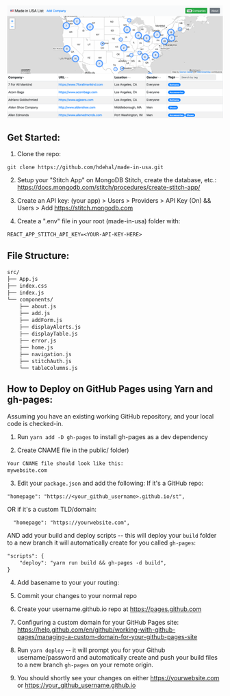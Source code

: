 ![Screenshot](https://github.com/hdehal/made-in-usa/raw/master/public/app_screenshot3.png)

## Get Started:
1. Clone the repo:
```
git clone https://github.com/hdehal/made-in-usa.git
```
2. Setup your "Stitch App" on MongoDB Stitch, create the database, etc.:
https://docs.mongodb.com/stitch/procedures/create-stitch-app/

3. Create an API key: (your app) > Users > Providers > API Key (On) && Users > Add
https://stitch.mongodb.com

4. Create a ".env" file in your root (made-in-usa) folder with:
```
REACT_APP_STITCH_API_KEY=<YOUR-API-KEY-HERE>
```

## File Structure:

```
src/
├── App.js
├── index.css
├── index.js
└── components/
    ├── about.js
    ├── add.js
    ├── addForm.js
    ├── displayAlerts.js
    ├── displayTable.js
    ├── error.js
    ├── home.js
    ├── navigation.js
    ├── stitchAuth.js
    └── tableColumns.js
```

## How to Deploy on GitHub Pages using Yarn and gh-pages:
Assuming you have an existing working GitHub repository, and your local code is checked-in.

1. Run `yarn add -D gh-pages` to install gh-pages as a dev dependency

2. Create CNAME file in the public/ folder)
```
Your CNAME file should look like this:
mywebsite.com
```
3. Edit your `package.json` and add the following:
If it's a GitHub repo:
```
"homepage": "https://<your_github_username>.github.io/st",
```
OR if it's a custom TLD/domain:
```
  "homepage": "https://yourwebsite.com",
```
AND add your build and deploy scripts -- this will deploy your `build` folder to a new branch it will automatically create for you called `gh-pages`:
```
"scripts": {
    "deploy": "yarn run build && gh-pages -d build",
}
```
4. Add basename to your your routing:
<BrowserRouter basename="/st">

5. Commit your changes to your normal repo

6. Create your username.github.io repo at https://pages.github.com

7. Configuring a custom domain for your GitHub Pages site:
https://help.github.com/en/github/working-with-github-pages/managing-a-custom-domain-for-your-github-pages-site

8. Run `yarn deploy` -- it will prompt you for your Github username/password and automatically create and push your build files to a new branch `gh-pages` on your remote origin.

9. You should shortly see your changes on either https://yourwebsite.com or https://your_github_username.github.io